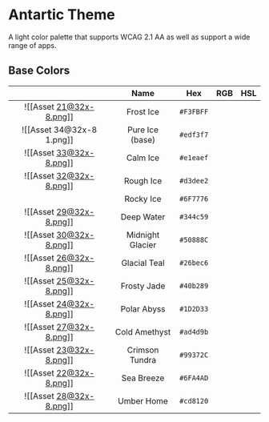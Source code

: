 # Antartic Theme
A light color palette that supports WCAG 2.1 AA as well as support a wide range of apps.

## Base Colors
|   	| **Name** 	| **Hex** 	| **RGB** 	| **HSL** 	|
|:-:	|:---------:	|:-------:	|:-------:	|:-------:	|
|![[Asset 21@32x-8.png]]     |Frost Ice       |`#F3FBFF`                   |           |           |    
|![[Asset 34@32x-8 1.png]]   	|Pure Ice (base)   |`#edf3f7`  |         	|         	|
|![[Asset 33@32x-8.png]]   	|Calm Ice |`#e1eaef`  |         	|         	|
|![[Asset 32@32x-8.png]]   	|Rough Ice | `#d3dee2`        	|         	|         	|
||Rocky Ice|`#6F7776`|||
|![[Asset 29@32x-8.png]]   	|Deep Water     |`#344c59`         	|         	|         	|
|![[Asset 30@32x-8.png]]   	|Midnight Glacier|`#50888C`         	|         	|         	|
|![[Asset 26@32x-8.png]]   	|Glacial Teal 	|`#26bec6`         	|         	|         	|
|![[Asset 25@32x-8.png]]   	|Frosty Jade  	| `#40b289`        	|         	|         	|
|![[Asset 24@32x-8.png]]   	|Polar Abyss|`#1D2D33`         	|         	|         	|
|![[Asset 27@32x-8.png]]   	|Cold Amethyst|`#ad4d9b`         	|         	|         	|
|![[Asset 23@32x-8.png]]   	|Crimson Tundra|`#99372C`         	|         	|         	|
|![[Asset 22@32x-8.png]]   	|Sea Breeze|`#6FA4AD`         	|         	|         	|
|![[Asset 28@32x-8.png]]   	|Umber Home| `#cd8120`        	|         	|         	|

